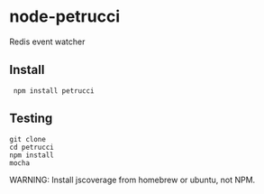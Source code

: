 # node-petrucci

Redis event watcher

## Install

     npm install petrucci

## Testing

    git clone
    cd petrucci
    npm install
    mocha


WARNING: Install jscoverage from homebrew or ubuntu, not NPM.
